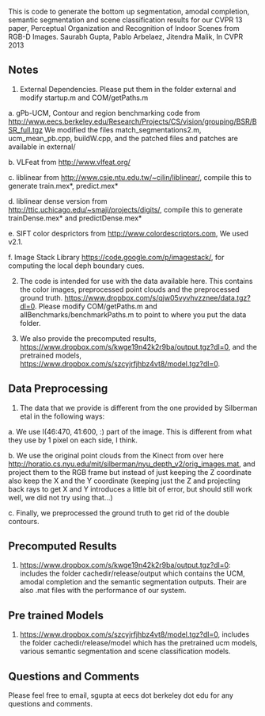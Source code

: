 This is code to generate the bottom up segmentation, amodal completion,
semantic segmentation and scene classification results for our CVPR 13 paper,
Perceptual Organization and Recognition of Indoor Scenes from RGB-D Images. 
Saurabh Gupta, Pablo Arbelaez, Jitendra Malik, In CVPR 2013

Notes
-----

1. External Dependencies. Please put them in the folder external and modify
startup.m and COM/getPaths.m

  a. gPb-UCM, Contour and region benchmarking code from 
  http://www.eecs.berkeley.edu/Research/Projects/CS/vision/grouping/BSR/BSR_full.tgz 
  We modified the files match_segmentations2.m, ucm_mean_pb.cpp, buildW.cpp,
  and the patched files and patches are available in external/ 
  
  b. VLFeat from http://www.vlfeat.org/

  c. liblinear from http://www.csie.ntu.edu.tw/~cjlin/liblinear/, compile this
  to generate train.mex*, predict.mex*

  d. liblinear dense version from
  http://ttic.uchicago.edu/~smaji/projects/digits/, compile this to generate
  trainDense.mex* and predictDense.mex*

  e. SIFT color desprictors from http://www.colordescriptors.com, We used v2.1.

  f. Image Stack Library https://code.google.com/p/imagestack/, for computing
  the local deph boundary cues.

2. The code is intended for use with the data available here. This contains the
color images, preprocessed point clouds and the preprocessed ground truth. 
https://www.dropbox.com/s/qjw05vyvhvzznee/data.tgz?dl=0. Please modify COM/getPaths.m 
and allBenchmarks/benchmarkPaths.m to point to where you put the data folder. 

3. We also provide the 
precomputed results, https://www.dropbox.com/s/kwge19n42k2r9ba/output.tgz?dl=0, 
and the pretrained models, https://www.dropbox.com/s/szcyjrfjhbz4vt8/model.tgz?dl=0.

Data Preprocessing
------------------
1. The data that we provide is different from the one provided by Silberman
etal in the following ways:
  
  a. We use I(46:470, 41:600, :) part of the image. This is different from what
  they use by 1 pixel on each side, I think.
  
  b. We use the original point clouds from the Kinect from over here
  http://horatio.cs.nyu.edu/mit/silberman/nyu_depth_v2/orig_images.mat, and
  project them to the RGB frame but instead of just keeping the Z coordinate
  also keep the X and the Y coordinate (keeping just the Z and projecting back
  rays to get X and Y introduces a little bit of error, but should still work
  well, we did not try using that...)

  c. Finally, we preprocessed the ground truth to get rid of the double
  contours.

Precomputed Results
-------------------
1. https://www.dropbox.com/s/kwge19n42k2r9ba/output.tgz?dl=0:
includes the folder cachedir/release/output which contains the UCM, amodal
completion and the semantic segmentation outputs. Their are also .mat files
with the performance of our system.

Pre trained Models
------------------
1. https://www.dropbox.com/s/szcyjrfjhbz4vt8/model.tgz?dl=0, includes the folder
cachedir/release/model which has the pretrained ucm models, various semantic
segmentation and scene classification models.


Questions and Comments
----------------------
Please feel free to email, sgupta at eecs dot berkeley dot edu for any questions and
comments.

